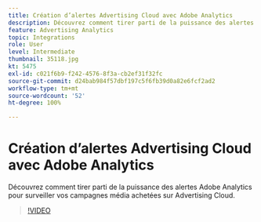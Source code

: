 ```yaml
---
title: Création d’alertes Advertising Cloud avec Adobe Analytics
description: Découvrez comment tirer parti de la puissance des alertes Adobe Analytics pour surveiller vos campagnes média achetées sur Advertising Cloud.
feature: Advertising Analytics
topic: Integrations
role: User
level: Intermediate
thumbnail: 35118.jpg
kt: 5475
exl-id: c021f6b9-f242-4576-8f3a-cb2ef31f32fc
source-git-commit: d24bab984f57dbf197c5f6fb39d0a82e6fcf2ad2
workflow-type: tm+mt
source-wordcount: '52'
ht-degree: 100%

---
```


# Création d’alertes Advertising Cloud avec Adobe Analytics

Découvrez comment tirer parti de la puissance des alertes Adobe Analytics pour surveiller vos campagnes média achetées sur Advertising Cloud.

>[!VIDEO](https://video.tv.adobe.com/v/40441/?quality=12&learn=on&captions=fre_fr)
